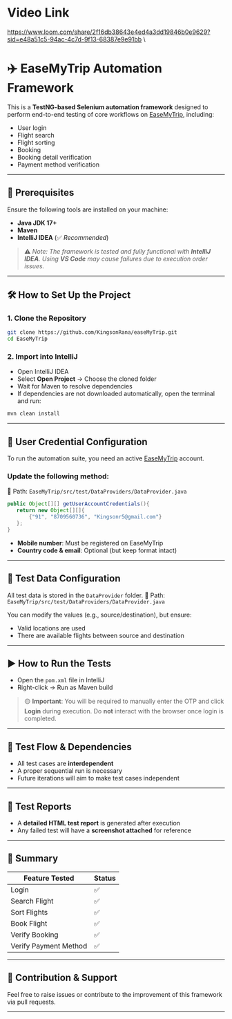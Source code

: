 # Video Link 
https://www.loom.com/share/2f16db38643e4ed4a3dd19846b0e9629?sid=e48a51c5-94ac-4c7d-9f13-68387e9e91bb
\
# ✈️ EaseMyTrip Automation Framework

This is a **TestNG-based Selenium automation framework** designed to perform end-to-end testing of core workflows on [EaseMyTrip](https://www.easemytrip.com), including:

* User login
* Flight search
* Flight sorting
* Booking
* Booking detail verification
* Payment method verification

---

## 🚀 Prerequisites

Ensure the following tools are installed on your machine:

* **Java JDK 17+**
* **Maven**
* **IntelliJ IDEA** (✅ *Recommended*)

> ⚠️ *Note: The framework is tested and fully functional with **IntelliJ IDEA**. Using **VS Code** may cause failures due to execution order issues.*

---

## 🛠️ How to Set Up the Project

### 1. Clone the Repository

```bash
git clone https://github.com/KingsonRana/easeMyTrip.git
cd EaseMyTrip
```

### 2. Import into IntelliJ

* Open IntelliJ IDEA
* Select **Open Project** → Choose the cloned folder
* Wait for Maven to resolve dependencies
* If dependencies are not downloaded automatically, open the terminal and run:

```bash
mvn clean install
```

---

## 🔐 User Credential Configuration

To run the automation suite, you need an active [EaseMyTrip](https://www.easemytrip.com) account.

### Update the following method:

📍 Path: `EaseMyTrip/src/test/DataProviders/DataProvider.java`

```java
public Object[][] getUserAccountCredentials(){
   return new Object[][]{
       {"91", "8709560736", "Kingsonr5@gmail.com"}
   };
}
```

* **Mobile number**: Must be registered on EaseMyTrip
* **Country code & email**: Optional (but keep format intact)

---

## 📁 Test Data Configuration

All test data is stored in the `DataProvider` folder.
📍 Path: `EaseMyTrip/src/test/DataProviders/DataProvider.java`

You can modify the values (e.g., source/destination), but ensure:

* Valid locations are used
* There are available flights between source and destination

---

## ▶️ How to Run the Tests

* Open the `pom.xml` file in IntelliJ
* Right-click → Run as Maven build

> 🟡 **Important**: You will be required to manually enter the OTP and click **Login** during execution.
> Do **not** interact with the browser once login is completed.

---

## 🔄 Test Flow & Dependencies

* All test cases are **interdependent**
* A proper sequential run is necessary
* Future iterations will aim to make test cases independent

---

## 🧾 Test Reports

* A **detailed HTML test report** is generated after execution
* Any failed test will have a **screenshot attached** for reference

---

## 📌 Summary

| Feature Tested        | Status |
| --------------------- | ------ |
| Login                 | ✅      |
| Search Flight         | ✅      |
| Sort Flights          | ✅      |
| Book Flight           | ✅      |
| Verify Booking        | ✅      |
| Verify Payment Method | ✅      |

---

## 🤝 Contribution & Support

Feel free to raise issues or contribute to the improvement of this framework via pull requests.

---
